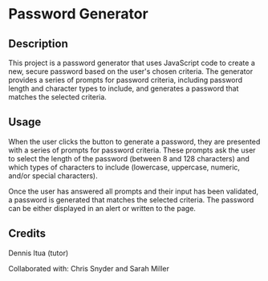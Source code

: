 # Password Generator 

## Description

This project is a password generator that uses JavaScript code to create a new, secure password based on the user's chosen criteria. The generator provides a series of prompts for password criteria, including password length and character types to include, and generates a password that matches the selected criteria.

## Usage

When the user clicks the button to generate a password, they are presented with a series of prompts for password criteria. These prompts ask the user to select the length of the password (between 8 and 128 characters) and which types of characters to include (lowercase, uppercase, numeric, and/or special characters).

Once the user has answered all prompts and their input has been validated, a password is generated that matches the selected criteria. The password can be either displayed in an alert or written to the page.

## Credits

Dennis Itua (tutor)

Collaborated with: Chris Snyder and Sarah Miller
